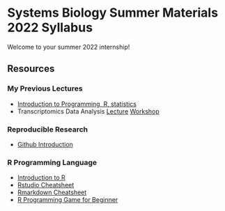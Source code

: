 # Systems Biology Summer Materials 2022 Syllabus

Welcome to your summer 2022 internship!

## Resources

### My Previous Lectures
* [Introduction to Programming, R, statistics](https://kcl2021.sysmedicine.com/)
* Transcriptomics Data Analysis [Lecture](https://raw.githubusercontent.com/sysmedicine/phd2020/master/transcriptomics/slides/transcriptomics_phd2020.pptx) [Workshop](https://github.com/sysmedicine/phd2020/tree/master/transcriptomics)


### Reproducible Research
* [Github Introduction](https://lab.github.com/githubtraining/introduction-to-github)


### R Programming Language
* [Introduction to R](https://cran.r-project.org/doc/manuals/r-release/R-intro.pdf)
* [Rstudio Cheatsheet](https://raw.githubusercontent.com/rstudio/cheatsheets/main/rstudio-ide.pdf)
* [Rmarkdown Cheatsheet](https://github.com/rstudio/cheatsheets/blob/main/rmarkdown-2.0.pdf)
* [R Programming Game for Beginner](https://betabit.wiki/en/)